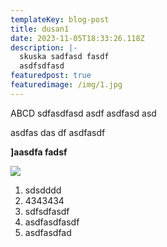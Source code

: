 ```yaml
---
templateKey: blog-post
title: dusan1
date: 2023-11-05T18:33:26.118Z
description: |-
  skuska sadfasd fasdf
  asdfsdfasd
featuredpost: true
featuredimage: /img/1.jpg
---
```

A﻿BCD sdfasdfasd asdf asdfasd asd

a﻿sdfas das df asdfasdf

**]a﻿asdfa fadsf**

![](/img/1.jpg)

1. s﻿dsdddd
2. 4﻿343434
3. s﻿dfsdfasdf
4. a﻿sdfasdfasdf
5. a﻿sdfasdfad